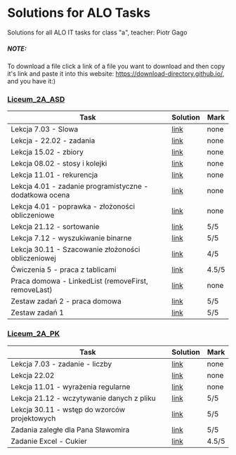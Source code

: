 # Solutions for ALO Tasks

Solutions for all ALO IT tasks for class "a", teacher: Piotr Gago
##### NOTE:
To download a file click a link of a file you want to download and then copy it's link and paste it into this website: https://download-directory.github.io/, and you have it:)

### [Liceum_2A_ASD](./ASD)
| Task                                                 | Solution                                            | Mark  |
|------------------------------------------------------|-----------------------------------------------------|-------| 
|Lekcja 7.03 - Slowa								   |[link](./ASD/Lekcja%207.03%20-%20Slowa)				|none|
|Lekcja - 22.02 - zadania							   |[link](./ASD/Lekcja%20-%2022.02%20-%20zadania)		|none|
|Lekcja 15.02 - zbiory								   |[link](./ASD/Lekcja%2015.02%20-%20zbiory)			|none|
|Lekcja 08.02 - stosy i kolejki						   |[link](./ASD/Lekcja%2008.02%20-%20stosy%20i%20kolejki)|none|
|Lekcja 11.01 - rekurencja                             |[link](./ASD/Lekcja%2011.01%20-%20rekurencja)      |none   |
|Lekcja 4.01 - zadanie programistyczne - dodatkowa ocena|[link](./ASD/Lekcja%204.01%20-%20zadanie%20programistyczne%20-%20dodatkowa%20ocena)|none   |
|Lekcja 4.01 - poprawka - złożoności obliczeniowe      |[link](./ASD/Lekcja%204.01%20-%20poprawka%20-%20złożoności%20obliczeniowe)|none   |
|Lekcja 21.12 - sortowanie                             |[link](./ASD/Lekcja%2021.12%20-%20sortowanie)      |5/5    |
|Lekcja 7.12 - wyszukiwanie binarne                   |[link](./ASD/Lekcja%207.12%20-%20wyszukiwanie%20binarne)|5/5    |
|Lekcja 30.11 - Szacowanie złożoności obliczeniowej    |[link](./ASD/Lekcja%2030.11%20-%20Szacowanie%20złożoności%20obliczeniowej)|4/5|
|Ćwiczenia 5 - praca z tablicami                       |[link](./ASD/Ćwiczenia%205%20-%20praca%20z%20tablicami)|4.5/5|
|Praca domowa - LinkedList (removeFirst, removeLast)  |[link](./ASD/Praca%20domowa%20-%20LinkedList%20(removeFirst,%20removeLast))|none|
|Zestaw zadań 2 - praca domowa                         |[link](./ASD/Zestaw%20zadań%202%20-%20praca%20domowa)|5/5   |
|Zestaw zadań 1                                        |[link](./ASD/Zestaw%20zadań%201)                    |5/5   |


### [Liceum_2A_PK](./PK)
| Task                                                 | Solution                                            | Mark  |
|------------------------------------------------------|-----------------------------------------------------|-------|
|Lekcja 7.03 - zadanie - liczby		|[link](./PK/Lekcja%207.03%20-%20zadanie%20-%20liczby)|none|
|Lekcja 22.02						|[link](./PK/Lekcja%2022.02)				|none|
|Lekcja 11.01 - wyrażenia regularne |[link](./PK/Lekcja%2011.01%20-%20wyrażenia%20regularne) |none | 
|Lekcja 21.12 - wczytywanie danych z pliku |[link](./PK/Lekcja%2021.12%20-%20wczytywanie%20danych%20z%20pliku) |5/5 | 
|Lekcja 30.11 - wstęp do wzorców projektowych |[link](./PK/Lekcja%2030.11%20-%20wstęp%20do%20wzorców%20projektowych) |5/5 |
|Zadania zaległe dla Pana Sławomira |[link](https://github.com/AntonGavGav/My-trips-around-the-world) |5/5 |
|Zadanie Excel - Cukier |[link](./PK/Zadanie%20Excel%20-%20Cukier) |4.5/5 |